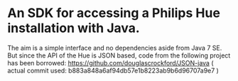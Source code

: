An SDK for accessing a Philips Hue installation with Java.
==========================================================

The aim is a simple interface and no dependencies aside from Java 7 SE.
But since the API of the Hue is JSON based, code from the following project has been borrowed:
https://github.com/douglascrockford/JSON-java
( actual commit used: b883a848a6af94db57e1b8223ab9b6d96707a9e7 )